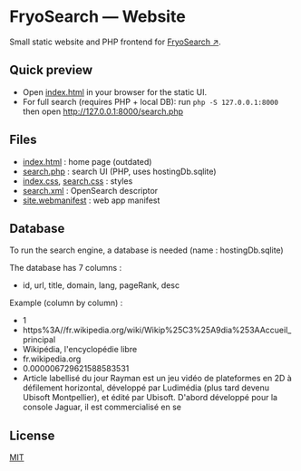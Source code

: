 # FryoSearch — Website

Small static website and PHP frontend for [FryoSearch ↗](https://fryonys.ovh/search.php).

## Quick preview
- Open [index.html](index.html) in your browser for the static UI.
- For full search (requires PHP + local DB): run
  `php -S 127.0.0.1:8000`
  then open http://127.0.0.1:8000/search.php

## Files
- [index.html](index.html) : home page (outdated)
- [search.php](search.php) : search UI (PHP, uses hostingDb.sqlite)
- [index.css](index.css), [search.css](search.css) : styles
- [search.xml](search.xml) : OpenSearch descriptor
- [site.webmanifest](site.webmanifest) : web app manifest

## Database
To run the search engine, a database is needed (name : hostingDb.sqlite)

The database has 7 columns :
 - id, url, title, domain, lang, pageRank, desc

Example (column by column) :
 - 1
 - https%3A//fr.wikipedia.org/wiki/Wikip%25C3%25A9dia%253AAccueil_principal
 - Wikipédia, l'encyclopédie libre
 - fr.wikipedia.org
 - 0.000006729621588583531
 - Article labellisé du jour Rayman est un jeu vidéo de plateformes en 2D à défilement horizontal, développé par Ludimédia (plus tard devenu Ubisoft Montpellier), et édité par Ubisoft. D'abord développé pour la console Jaguar, il est commercialisé en se


## License
[MIT](https://choosealicense.com/licenses/mit/)